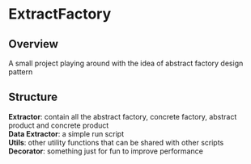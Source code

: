 # ExtractFactory
## Overview
A small project playing around with the idea of abstract factory design pattern

## Structure
**Extractor**: contain all the abstract factory, concrete factory, abstract product and concrete product  
**Data Extractor**: a simple run script  
**Utils**: other utility functions that can be shared with other scripts  
**Decorator**: something just for fun to improve performance  
